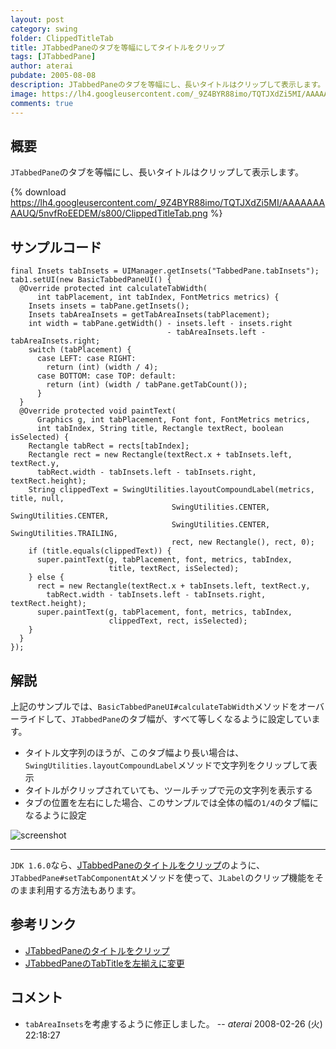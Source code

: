 ```yaml
---
layout: post
category: swing
folder: ClippedTitleTab
title: JTabbedPaneのタブを等幅にしてタイトルをクリップ
tags: [JTabbedPane]
author: aterai
pubdate: 2005-08-08
description: JTabbedPaneのタブを等幅にし、長いタイトルはクリップして表示します。
image: https://lh4.googleusercontent.com/_9Z4BYR88imo/TQTJXdZi5MI/AAAAAAAAAUQ/5nvfRoEEDEM/s800/ClippedTitleTab.png
comments: true
---
```

## 概要
`JTabbedPane`のタブを等幅にし、長いタイトルはクリップして表示します。

{% download https://lh4.googleusercontent.com/_9Z4BYR88imo/TQTJXdZi5MI/AAAAAAAAAUQ/5nvfRoEEDEM/s800/ClippedTitleTab.png %}

## サンプルコード
<pre class="prettyprint"><code>final Insets tabInsets = UIManager.getInsets("TabbedPane.tabInsets");
tab1.setUI(new BasicTabbedPaneUI() {
  @Override protected int calculateTabWidth(
      int tabPlacement, int tabIndex, FontMetrics metrics) {
    Insets insets = tabPane.getInsets();
    Insets tabAreaInsets = getTabAreaInsets(tabPlacement);
    int width = tabPane.getWidth() - insets.left - insets.right
                                   - tabAreaInsets.left - tabAreaInsets.right;
    switch (tabPlacement) {
      case LEFT: case RIGHT:
        return (int) (width / 4);
      case BOTTOM: case TOP: default:
        return (int) (width / tabPane.getTabCount());
      }
  }
  @Override protected void paintText(
      Graphics g, int tabPlacement, Font font, FontMetrics metrics,
      int tabIndex, String title, Rectangle textRect, boolean isSelected) {
    Rectangle tabRect = rects[tabIndex];
    Rectangle rect = new Rectangle(textRect.x + tabInsets.left, textRect.y,
      tabRect.width - tabInsets.left - tabInsets.right, textRect.height);
    String clippedText = SwingUtilities.layoutCompoundLabel(metrics, title, null,
                                    SwingUtilities.CENTER, SwingUtilities.CENTER,
                                    SwingUtilities.CENTER, SwingUtilities.TRAILING,
                                    rect, new Rectangle(), rect, 0);
    if (title.equals(clippedText)) {
      super.paintText(g, tabPlacement, font, metrics, tabIndex,
                      title, textRect, isSelected);
    } else {
      rect = new Rectangle(textRect.x + tabInsets.left, textRect.y,
        tabRect.width - tabInsets.left - tabInsets.right, textRect.height);
      super.paintText(g, tabPlacement, font, metrics, tabIndex,
                      clippedText, rect, isSelected);
    }
  }
});
</code></pre>

## 解説
上記のサンプルでは、`BasicTabbedPaneUI#calculateTabWidth`メソッドをオーバーライドして、`JTabbedPane`のタブ幅が、すべて等しくなるように設定しています。

- タイトル文字列のほうが、このタブ幅より長い場合は、`SwingUtilities.layoutCompoundLabel`メソッドで文字列をクリップして表示
- タイトルがクリップされていても、ツールチップで元の文字列を表示する
- タブの位置を左右にした場合、このサンプルでは全体の幅の`1/4`のタブ幅になるように設定

<!-- dummy comment line for breaking list -->

![screenshot](https://lh3.googleusercontent.com/_9Z4BYR88imo/TQTJZ71XT7I/AAAAAAAAAUU/bO4iaEaR_xU/s800/ClippedTitleTab1.png)

- - - -
`JDK 1.6.0`なら、[JTabbedPaneのタイトルをクリップ](http://ateraimemo.com/Swing/ClippedTabLabel.html)のように、`JTabbedPane#setTabComponentAt`メソッドを使って、`JLabel`のクリップ機能をそのまま利用する方法もあります。

## 参考リンク
- [JTabbedPaneのタイトルをクリップ](http://ateraimemo.com/Swing/ClippedTabLabel.html)
- [JTabbedPaneのTabTitleを左揃えに変更](http://ateraimemo.com/Swing/TabTitleAlignment.html)

<!-- dummy comment line for breaking list -->

## コメント
- `tabAreaInsets`を考慮するように修正しました。 -- *aterai* 2008-02-26 (火) 22:18:27

<!-- dummy comment line for breaking list -->
